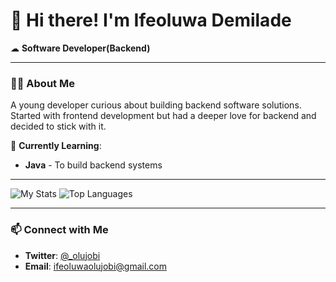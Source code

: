 # 👋 Hi there! I'm Ifeoluwa Demilade  

☁ **Software Developer(Backend)** 

---

### 👨‍💻 About Me

A young developer curious about building backend software solutions. Started with frontend development but had a deeper love for backend and decided to stick with it.

🌱 **Currently Learning**:  
- **Java** - To build backend systems


---

<img alt='My Stats'  src='https://github-readme-stats.vercel.app/api?username=OIDemi&show_icons=true&theme=dark'/>
<img alt='Top Languages'  src='https://github-readme-stats.vercel.app/api/top-langs/?username=OIDemi&layout=compact'/>

---

### 📫 Connect with Me  
- **Twitter**: [@_olujobi](https://x.com/_olujobi)  
- **Email**: ifeoluwaolujobi@gmail.com

<!---
OIDemi/OIDemi is a ✨ special ✨ repository because its `README.md` (this file) appears on your GitHub profile.
You can click the Preview link to take a look at your changes.
--->
